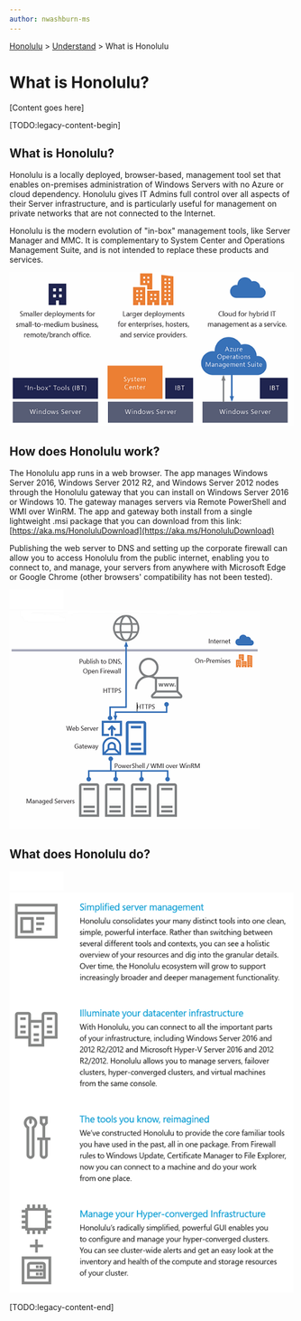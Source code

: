 ```yaml
---
author: nwashburn-ms
---
```


<a href="../overview.md">Honolulu</a> > <a href="../overview.md">Understand</a> > What is Honolulu

# What is Honolulu?

[Content goes here]

[TODO:legacy-content-begin]

## What is Honolulu?

Honolulu is a locally deployed, browser-based, management tool set that enables on-premises administration of Windows Servers with no Azure or cloud dependency. Honolulu gives IT Admins full control over all aspects of their Server infrastructure, and is particularly useful for management on private networks that are not connected to the Internet.

Honolulu is the modern evolution of "in-box" management tools, like Server Manager and MMC. It is complementary to System Center and Operations Management Suite, and is not intended to replace these products and services.

![](../../media/honolulu/honolulu-deploy-graphic.png)

## How does Honolulu work?

The Honolulu app runs in a web browser. The app manages Windows Server 2016, Windows Server 2012 R2, and Windows Server 2012 nodes through the Honolulu gateway that you can install on Windows Server 2016 or Windows 10. The gateway manages servers via Remote PowerShell and WMI over WinRM. The app and gateway both install from a single lightweight .msi package that you can download from this link: [https://aka.ms/HonoluluDownload](https://aka.ms/HonoluluDownload)

Publishing the web server to DNS and setting up the corporate firewall can allow you to access Honolulu from the public internet, enabling you to connect to, and manage, your servers from anywhere with Microsoft Edge or Google Chrome (other browsers' compatibility has not been tested).

![](../../media/honolulu/spacer1.png)![](../../media/honolulu/architecture.png)

## What does Honolulu do?

![](../../media/honolulu/spacer1.png)![](../../media/honolulu/what-does-it-do.png)

[TODO:legacy-content-end]
